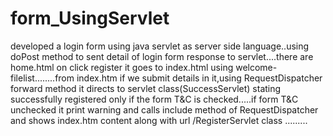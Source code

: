 # form_UsingServlet
developed a login form using java servlet as server side language..using doPost method to sent detail of login form response to servlet....there are home.html on click register it goes to index.html using welcome-filelist........from index.htm if we submit details in it,using RequestDispatcher forward method it  directs  to servlet class(SuccessServlet)  stating successfully registered only if the form T&C is checked.....if form T&C unchecked it print warning and calls include method of RequestDispatcher and shows index.htm content along with url /RegisterServlet class .........
